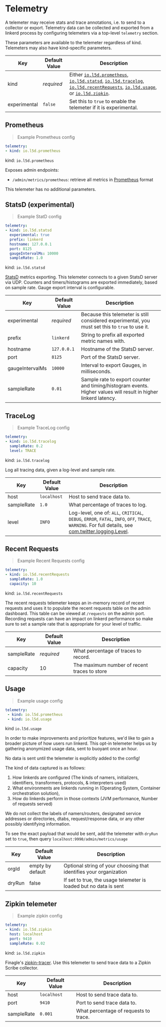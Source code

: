 # Telemetry

A telemeter may receive stats and trace annotations, i.e. to send to a collector
or export. Telemetry data can be collected and exported from a linkerd process by
configuring telemeters via a top-level `telemetry` section.

<aside class="notice"> These parameters are available to the telemeter
regardless of kind. Telemeters may also have kind-specific parameters. </aside>

Key | Default Value | Description
--- | ------------- | -----------
kind | _required_ | Either [`io.l5d.prometheus`](#prometheus), [`io.l5d.statsd`](#statsd-experimental), [`io.l5d.tracelog`](#tracelog), [`io.l5d.recentRequests`](#recent-requests), [`io.l5d.usage`](#usage), or [`io.l5d.zipkin`](#zipkin-telemeter).
experimental | `false` | Set this to `true` to enable the telemeter if it is experimental.

## Prometheus

> Example Prometheus config

```yaml
telemetry:
- kind: io.l5d.prometheus
```

kind: `io.l5d.prometheus`

Exposes admin endpoints:

* `/admin/metrics/prometheus`: retrieve all metrics in [Prometheus](https://prometheus.io/) format

This telemeter has no additional parameters.

## StatsD (experimental)

> Example StatD config

```yaml
telemetry:
- kind: io.l5d.statsd
  experimental: true
  prefix: linkerd
  hostname: 127.0.0.1
  port: 8125
  gaugeIntervalMs: 10000
  sampleRate: 1.0
```

kind: `io.l5d.statsd`

[StatsD](https://github.com/etsy/statsd) metrics exporting. This telemeter
connects to a given StatsD server via UDP. Counters and timers/histograms are
exported immediately, based on sample rate. Gauge export interval is
configurable.

Key | Default Value | Description
--- | ------------- | -----------
experimental | _required_ | Because this telemeter is still considered experimental, you must set this to `true` to use it.
prefix | `linkerd` | String to prefix all exported metric names with.
hostname | `127.0.0.1` | Hostname of the StatsD server.
port | `8125` | Port of the StatsD server.
gaugeIntervalMs | `10000` | Interval to export Gauges, in milliseconds.
sampleRate | `0.01` | Sample rate to export counter and timing/histogram events. Higher values will result in higher linkerd latency.

## TraceLog

> Example TraceLog config

```yaml
telemetry:
- kind: io.l5d.tracelog
  sampleRate: 0.2
  level: TRACE
```

kind: `io.l5d.tracelog`

Log all tracing data, given a log-level and sample rate.

Key | Default Value | Description
--- | ------------- | -----------
host | `localhost` | Host to send trace data to.
sampleRate | `1.0` | What percentage of traces to log.
level | `INFO` | Log-level, one of: `ALL`, `CRITICAL`, `DEBUG`, `ERROR`, `FATAL`, `INFO`, `OFF`, `TRACE`, `WARNING`. For full details, see [com.twitter.logging.Level](http://twitter.github.io/util/docs/#com.twitter.logging.Level).

## Recent Requests

> Example Recent Requests config

```yaml
telemetry:
- kind: io.l5d.recentRequests
  sampleRate: 1.0
  capacity: 10
```

kind: `io.l5d.recentRequests`

The recent requests telemeter keeps an in-memory record of recent requests and uses it to populate
the recent requests table on the admin dashboard.  This table can be viewed at `/requests` on the
admin port.  Recording requests can have an impact on linkerd performance so make sure to set a
sample rate that is appropriate for your level of traffic.

Key        | Default Value | Description
---------- | ------------- | -----------
sampleRate | _required_    | What percentage of traces to record.
capacity   | 10            | The maximum number of recent traces to store

## Usage

> Example usage config

```yaml
telemetry:
 - kind: io.l5d.prometheus
 - kind: io.l5d.usage
```

kind `io.l5d.usage`

In order to make improvements and prioritize features, we'd like to gain a
broader picture of how users run linkerd. This opt-in telemeter helps us by
gathering anonymized usage data, sent to buoyant once an hour.

<aside class="warning"> No data is sent until the telemeter is explicitly added to the config! </aside>


The kind of data captured is as follows:

1. How linkerds are configured (The kinds of namers, initializers, identifiers, transformers, protocols, & interpreters used)
2. What environments are linkerds running in (Operating System, Container orchestration solution),
3. How do linkerds perform in those contexts (JVM performance, Number of requests served)

We do not collect the labels of namers/routers, designated service addresses or
directories, dtabs, request/response data, or any other possibly identifying information.

To see the exact payload that would be sent, add the telemeter with `dryRun` set to `true`,
then query `localhost:9990/admin/metrics/usage`

Key | Default Value | Description
--- | ------------- | -----------
orgId | empty by default | Optional string of your choosing that identifies your organization
dryRun | false | If set to true, the usage telemeter is loaded but no data is sent

## Zipkin telemeter

> Example zipkin config

```yaml
telemetry:
- kind: io.l5d.zipkin
  host: localhost
  port: 9410
  sampleRate: 0.02
```

kind: `io.l5d.zipkin`

Finagle's [zipkin-tracer](https://github.com/twitter/finagle/tree/develop/finagle-zipkin).
Use this telemeter to send trace data to a Zipkin Scribe collector.

Key | Default Value | Description
--- | ------------- | -----------
host | `localhost` | Host to send trace data to.
port | `9410` | Port to send trace data to.
sampleRate | `0.001` | What percentage of requests to trace.
